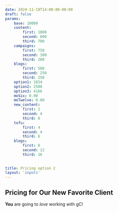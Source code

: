 ```yaml
---
date: 2024-11-19T14:00:00-00:00
draft: false
params:
    base: 10000
    content: 
        first: 1000
        second: 800
        third: 700
    campaigns: 
        first: 750
        second: 300
        third: 200
    blogs: 
        first: 500
        second: 250
        third: 250
    option1: 1834
    option2: 2500
    option3: 4166
    moSix: 0.90 
    moTwelve: 0.80
    new_content: 
        first: 2
        second: 4
        third: 8
    tofu:
        first: 4
        second: 4
        third: 6
    blogs: 
        first: 8
        second: 12
        third: 16
    
    
title: Pricing option 2
layout: 'inputs'
---
```


## Pricing for Our New Favorite Client

**You** are going to *love* working with gC!
